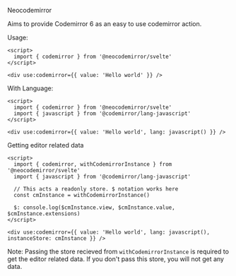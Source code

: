 Neocodemirror

Aims to provide Codemirror 6 as an easy to use codemirror action.

Usage:

```svelte
<script>
  import { codemirror } from '@neocodemirror/svelte'
</script>

<div use:codemirror={{ value: 'Hello world' }} />
```

With Language:

```svelte
<script>
  import { codemirror } from '@neocodemirror/svelte'
  import { javascript } from '@codemirror/lang-javascript'
</script>

<div use:codemirror={{ value: 'Hello world', lang: javascript() }} />
```

Getting editor related data

```svelte
<script>
  import { codemirror, withCodemirrorInstance } from '@neocodemirror/svelte'
  import { javascript } from '@codemirror/lang-javascript'

  // This acts a readonly store. $ notation works here
  const cmInstance = withCodemirrorInstance()

  $: console.log($cmInstance.view, $cmInstance.value, $cmInstance.extensions)
</script>

<div use:codemirror={{ value: 'Hello world', lang: javascript(), instanceStore: cmInstance }} />
```

Note: Passing the store recieved from `withCodemirrorInstance` is required to get the editor related data. If you don't pass this store, you will not get any data.

